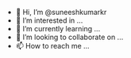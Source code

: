 - 👋 Hi, I’m @suneeshkumarkr
- 👀 I’m interested in ...
- 🌱 I’m currently learning ...
- 💞️ I’m looking to collaborate on ...
- 📫 How to reach me ...

<!---
suneeshkumarkr/suneeshkumarkr is a ✨ special ✨ repository because its `README.md` (this file) appears on your GitHub profile.
You can click the Preview link to take a look at your changes.
--->
